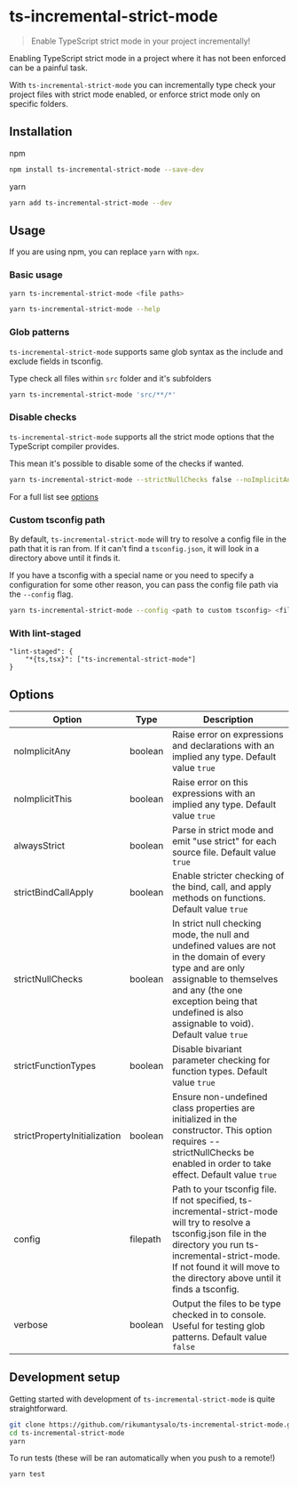 # ts-incremental-strict-mode

> Enable TypeScript strict mode in your project incrementally!


Enabling TypeScript strict mode in a project where it has not been enforced
can be a painful task.

With `ts-incremental-strict-mode` you can incrementally
type check your project files with strict mode enabled, or enforce strict mode
only on specific folders.

## Installation

npm

```sh
npm install ts-incremental-strict-mode --save-dev
```

yarn

```sh
yarn add ts-incremental-strict-mode --dev
```

## Usage

If you are using npm, you can replace `yarn` with `npx`.

### Basic usage

```sh
yarn ts-incremental-strict-mode <file paths>
```

```sh
yarn ts-incremental-strict-mode --help
```

### Glob patterns

`ts-incremental-strict-mode` supports same glob syntax as the include and
exclude fields in tsconfig.

Type check all files within `src` folder and it's subfolders

```sh
yarn ts-incremental-strict-mode 'src/**/*'
```

### Disable checks

`ts-incremental-strict-mode` supports all the strict mode options that the TypeScript compiler provides.

This mean it's possible to disable some of the checks if wanted.

```sh
yarn ts-incremental-strict-mode --strictNullChecks false --noImplicitAny false <file paths>
```

For a full list see [options](#options)

### Custom tsconfig path

By default, `ts-incremental-strict-mode` will try to resolve a config file in the path that it is ran from. If it can't find a `tsconfig.json`, it will look in a directory above until it finds it.

If you have a tsconfig with a special name or you need to specify a configuration for some other reason, you can pass the config file path via the `--config` flag.

```sh
yarn ts-incremental-strict-mode --config <path to custom tsconfig> <file paths>
```

### With lint-staged

```
"lint-staged": {
    "*{ts,tsx}": ["ts-incremental-strict-mode"]
}
```

## Options

| Option                       | Type     | Description                                                                                                                                                                                                                             |
| ---------------------------- | -------- | --------------------------------------------------------------------------------------------------------------------------------------------------------------------------------------------------------------------------------------- |
| noImplicitAny                | boolean  | Raise error on expressions and declarations with an implied any type. Default value `true`                                                                                                                                              |
| noImplicitThis               | boolean  | Raise error on this expressions with an implied any type. Default value `true`                                                                                                                                                          |
| alwaysStrict                 | boolean  | Parse in strict mode and emit "use strict" for each source file. Default value `true`                                                                                                                                                   |
| strictBindCallApply          | boolean  | Enable stricter checking of the bind, call, and apply methods on functions. Default value `true`                                                                                                                                        |
| strictNullChecks             | boolean  | In strict null checking mode, the null and undefined values are not in the domain of every type and are only assignable to themselves and any (the one exception being that undefined is also assignable to void). Default value `true` |
| strictFunctionTypes          | boolean  | Disable bivariant parameter checking for function types. Default value `true`                                                                                                                                                           |
| strictPropertyInitialization | boolean  | Ensure non-undefined class properties are initialized in the constructor. This option requires --strictNullChecks be enabled in order to take effect. Default value `true`                                                              |
| config                       | filepath | Path to your tsconfig file. If not specified, ts-incremental-strict-mode will try to resolve a tsconfig.json file in the directory you run ts-incremental-strict-mode. If not found it will move to the directory above until it finds a tsconfig.          |
| verbose                      | boolean  | Output the files to be type checked in to console. Useful for testing glob patterns. Default value `false`                                                                                                                              |

## Development setup

Getting started with development of `ts-incremental-strict-mode` is quite straightforward.

```sh
git clone https://github.com/rikumantysalo/ts-incremental-strict-mode.git
cd ts-incremental-strict-mode
yarn
```

To run tests (these will be ran automatically when you push to a remote!)

```sh
yarn test
```

<!-- Markdown link & img dfn's -->

[npm-image]: https://img.shields.io/npm/v/datadog-metrics.svg?style=flat-square
[npm-url]: https://npmjs.org/package/datadog-metrics
[npm-downloads]: https://img.shields.io/npm/dm/datadog-metrics.svg?style=flat-square
[travis-image]: https://img.shields.io/travis/dbader/node-datadog-metrics/master.svg?style=flat-square
[travis-url]: https://travis-ci.org/dbader/node-datadog-metrics
[commitizen-image]: https://img.shields.io/badge/commitizen-friendly-brightgreen.svg
[commitizen-url]: http://commitizen.github.io/cz-cli/
[wiki]: https://github.com/yourname/yourproject/wiki
